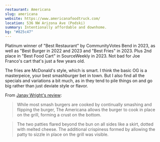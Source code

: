 ```yaml
---
restaurant: Americana
slug: americana
website: https://www.americanafoodtruck.com/
location: 536 NW Arizona Ave (Podski)
summary: Intentionally affordable and downhome.
bg: "#825c47"
---
```


Platinum winner of "Best Restaurant" by CommunityVotes Bend in 2023, as well as "Best Burger in 2022 and 2023 and "Best Fries" in 2023. Plus 2nd place in "Best Food Cart" in SourceWeekly in 2023. Not bad for Joe Franco's cart that's just a few years old.

The fries are McDonald's style, which is smart. I think the basic OG is a masterpeice, your best smashburger bet in town. But I also find all the specials and variations a bit much, as in they tend to pile things on and go big rather than just deviate style or flavor.

From [Janay Wright's review](https://www.bendbulletin.com/lifestyle/enjoy-a-smash-burger-for-8-at-the-americana-food-truck-in-bend/article_8730e4a4-91ca-11ed-a896-672585f7e686.html):

> While most smash burgers are cooked by continually smashing and flipping the burger, The Americana allows the burger to cook in place on the grill, forming a crust on the bottom.

> The two patties flared beyond the bun on all sides like a skirt, dotted with melted cheese. The additional crispiness formed by allowing the patty to sizzle in place on the grill was visible.
